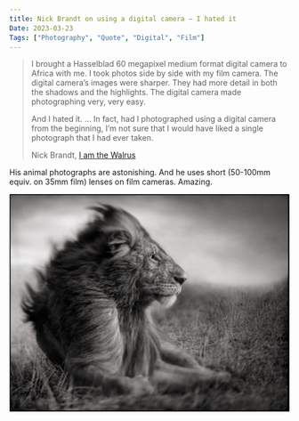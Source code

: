 ```yaml
---
title: Nick Brandt on using a digital camera – I hated it
Date: 2023-03-23
Tags: ["Photography", "Quote", "Digital", "Film"]
---
```



> I brought a Hasselblad 60 megapixel medium format digital camera to Africa with me. I took photos side by side with my film camera. The digital camera’s images were sharper. They had more detail in both the shadows and the highlights. The digital camera made photographing very, very easy.
> 
> And I hated it. … In fact, had I photographed using a digital camera from the beginning, I’m not sure that I would have liked a single photograph that I had ever taken.
> 
> Nick Brandt, [I am the Walrus](https://www.nickbrandt.com/essays/essays:-across-the-ravaged-land/i-am-the-walrus/)

His animal photographs are astonishing. And he uses short (50-100mm equiv. on 35mm film) lenses on film cameras. Amazing.
  
![NICK BRANDT. LION BEFORE STORM SITTING PROFILE, MASAI MARA 2006](_nick-brandt-lion.jpg)
